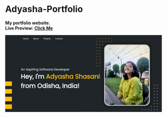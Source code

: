# Adyasha-Portfolio

**My portfolio website.**<br>
**Live Preview: [Click Me](adyasha-shasani-portfolio.netlify.app)** <br>

![](./readmeImg/portfolio.png)
